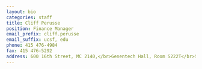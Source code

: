 ```yaml
---
layout: bio
categories: staff
title: Cliff Perusse
position: Finance Manager
email_prefix: cliff.perusse
email_suffix: ucsf, edu
phone: 415 476-4984
fax: 415 476-5292
address: 600 16th Street, MC 2140,</br>Genentech Hall, Room S222T</br>San Francisco, CA 94158-2140</br>
---
```


